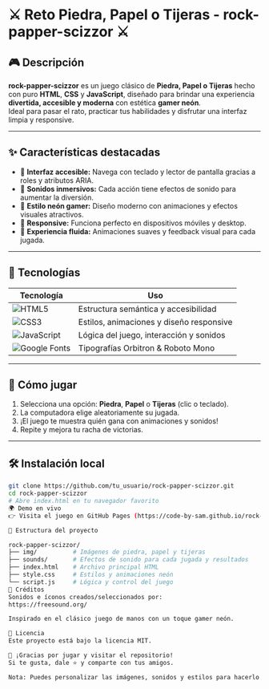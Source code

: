 # ⚔️ Reto Piedra, Papel o Tijeras - rock-papper-scizzor ⚔️

## 🎮 Descripción

**rock-papper-scizzor** es un juego clásico de **Piedra, Papel o Tijeras** hecho con puro **HTML**, **CSS** y **JavaScript**, diseñado para brindar una experiencia **divertida, accesible y moderna** con estética **gamer neón**.  
Ideal para pasar el rato, practicar tus habilidades y disfrutar una interfaz limpia y responsive.

---

## ✨ Características destacadas

- 🎯 **Interfaz accesible:** Navega con teclado y lector de pantalla gracias a roles y atributos ARIA.
- 🎵 **Sonidos inmersivos:** Cada acción tiene efectos de sonido para aumentar la diversión.
- 🌈 **Estilo neón gamer:** Diseño moderno con animaciones y efectos visuales atractivos.
- 📱 **Responsive:** Funciona perfecto en dispositivos móviles y desktop.
- 🔄 **Experiencia fluida:** Animaciones suaves y feedback visual para cada jugada.

---

## 🚀 Tecnologías

| Tecnología   | Uso                            |
| ------------ | ------------------------------|
| ![HTML5](https://img.shields.io/badge/-HTML5-E34F26?logo=html5&style=flat-square) | Estructura semántica y accesibilidad |
| ![CSS3](https://img.shields.io/badge/-CSS3-1572B6?logo=css3&style=flat-square)   | Estilos, animaciones y diseño responsive |
| ![JavaScript](https://img.shields.io/badge/-JavaScript-F7DF1E?logo=javascript&style=flat-square) | Lógica del juego, interacción y sonidos |
| ![Google Fonts](https://img.shields.io/badge/-Google%20Fonts-4285F4?logo=google&style=flat-square) | Tipografías Orbitron & Roboto Mono |

---

## 🎲 Cómo jugar

1. Selecciona una opción: **Piedra**, **Papel** o **Tijeras** (clic o teclado).
2. La computadora elige aleatoriamente su jugada.
3. ¡El juego te muestra quién gana con animaciones y sonidos!
4. Repite y mejora tu racha de victorias.

---

## 🛠️ Instalación local

```bash
git clone https://github.com/tu_usuario/rock-papper-scizzor.git
cd rock-papper-scizzor
# Abre index.html en tu navegador favorito
🌍 Demo en vivo
👉 Visita el juego en GitHub Pages (https://code-by-sam.github.io/rock-paper-scissor/)

📁 Estructura del proyecto

rock-papper-scizzor/
├── img/          # Imágenes de piedra, papel y tijeras
├── sounds/       # Efectos de sonido para cada jugada y resultados
├── index.html    # Archivo principal HTML
├── style.css     # Estilos y animaciones neón
└── script.js     # Lógica y control del juego
🤝 Créditos
Sonidos e íconos creados/seleccionados por:
https://freesound.org/

Inspirado en el clásico juego de manos con un toque gamer neón.

📜 Licencia
Este proyecto está bajo la licencia MIT.

🎉 ¡Gracias por jugar y visitar el repositorio!
Si te gusta, dale ⭐ y comparte con tus amigos.

Nota: Puedes personalizar las imágenes, sonidos y estilos para hacerlo aún más tuyo.
